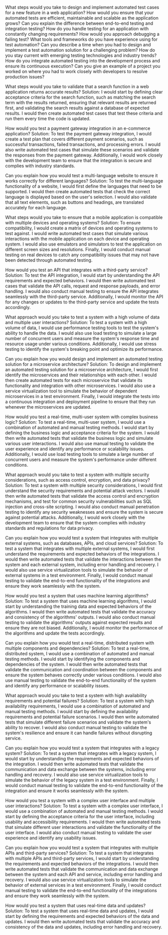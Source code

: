 What steps would you take to design and implement automated test cases for a new feature in a web application?
How would you ensure that your automated tests are efficient, maintainable and scalable as the application grows?
Can you explain the difference between end-to-end testing and integration testing?
How do you handle testing for an application with constantly changing requirements?
How would you approach debugging a failing test?
What tools and frameworks do you have experience using for test automation?
Can you describe a time when you had to design and implement a test automation solution for a challenging problem?
How do you stay current with emerging testing technologies and industry trends?
How do you integrate automated testing into the development process and ensure its continuous execution?
Can you give an example of a project you worked on where you had to work closely with developers to resolve production issues?


What steps would you take to validate that a search function in a web application returns accurate results?
Solution: I would start by defining clear acceptance criteria for the search function, such as matching the search term with the results returned, ensuring that relevant results are returned first, and validating the search results against a database of expected results. I would then create automated test cases that test these criteria and run them every time the code is updated.

How would you test a payment gateway integration in an e-commerce application?
Solution: To test the payment gateway integration, I would create a test plan that covers different payment scenarios, such as successful transactions, failed transactions, and processing errors. I would also write automated test cases that simulate these scenarios and validate the responses from the payment gateway. Additionally, I would work closely with the development team to ensure that the integration is secure and complies with industry standards.

Can you explain how you would test a multi-language website to ensure it works correctly for different languages?
Solution: To test the multi-language functionality of a website, I would first define the languages that need to be supported. I would then create automated tests that check the correct language is displayed based on the user's selection. I would also validate that all text elements, such as buttons and headings, are translated accurately for each language.

What steps would you take to ensure that a mobile application is compatible with multiple devices and operating systems?
Solution: To ensure compatibility, I would create a matrix of devices and operating systems to test against. I would write automated test cases that simulate various interactions with the mobile application on each device and operating system. I would also use emulators and simulators to test the application on different screen sizes and resolutions. Finally, I would conduct manual testing on real devices to catch any compatibility issues that may not have been detected through automated testing.

How would you test an API that integrates with a third-party service?
Solution: To test the API integration, I would start by understanding the API requirements and expected behaviors. I would then write automated test cases that validate the API calls, request and response payloads, and error handling. I would also conduct manual testing to ensure the API integrates seamlessly with the third-party service. Additionally, I would monitor the API for any changes or updates to the third-party service and update the tests accordingly.

What approach would you take to test a system with a high volume of data and multiple user interactions?
Solution: To test a system with a high volume of data, I would use performance testing tools to test the system's ability to handle the data. I would also use load testing to simulate a large number of concurrent users and measure the system's response time and resource usage under various conditions. Additionally, I would use stress testing to identify the system's breaking point and optimize its performance.

Can you explain how you would design and implement an automated testing solution for a microservice architecture?
Solution: To design and implement an automated testing solution for a microservice architecture, I would first identify the microservices and their relationships with each other. I would then create automated tests for each microservice that validate its functionality and integration with other microservices. I would also use a service virtualization tool to simulate the behavior of dependent microservices in a test environment. Finally, I would integrate the tests into a continuous integration and deployment pipeline to ensure that they run whenever the microservices are updated.

How would you test a real-time, multi-user system with complex business logic?
Solution: To test a real-time, multi-user system, I would use a combination of automated and manual testing methods. I would start by defining the business logic and acceptance criteria for the system. I would then write automated tests that validate the business logic and simulate various user interactions. I would also use manual testing to validate the user experience and identify any performance or scalability issues. Additionally, I would use load testing tools to simulate a large number of concurrent users and measure the system's performance under different conditions.

What approach would you take to test a system with multiple security considerations, such as access control, encryption, and data privacy?
Solution: To test a system with multiple security considerations, I would first understand the security requirements and potential attack vectors. I would then write automated tests that validate the access control and encryption mechanisms, and test for common security vulnerabilities such as SQL injection and cross-site scripting. I would also conduct manual penetration testing to identify any security weaknesses and ensure the system is secure against potential attacks. Additionally, I would work closely with the development team to ensure that the system complies with industry standards and regulations for data privacy.

Can you explain how you would test a system that integrates with multiple external systems, such as databases, APIs, and cloud services?
Solution: To test a system that integrates with multiple external systems, I would first understand the requirements and expected behaviors of the integrations. I would then write automated tests that validate the interactions between the system and each external system, including error handling and recovery. I would also use service virtualization tools to simulate the behavior of external systems in a test environment. Finally, I would conduct manual testing to validate the end-to-end functionality of the integrations and ensure they work seamlessly with the system.


How would you test a system that uses machine learning algorithms?
Solution: To test a system that uses machine learning algorithms, I would start by understanding the training data and expected behaviors of the algorithms. I would then write automated tests that validate the accuracy and consistency of the algorithms' outputs. I would also conduct manual testing to validate the algorithms' outputs against expected results and ensure they are not biased. Additionally, I would monitor the performance of the algorithms and update the tests accordingly.

Can you explain how you would test a real-time, distributed system with multiple components and dependencies?
Solution: To test a real-time, distributed system, I would use a combination of automated and manual testing methods. I would start by identifying the components and dependencies of the system. I would then write automated tests that validate the communication and coordination between the components and ensure the system behaves correctly under various conditions. I would also use manual testing to validate the end-to-end functionality of the system and identify any performance or scalability issues.

What approach would you take to test a system with high availability requirements and potential failures?
Solution: To test a system with high availability requirements, I would use a combination of automated and manual testing methods. I would start by defining the availability requirements and potential failure scenarios. I would then write automated tests that simulate different failure scenarios and validate the system's ability to recover. I would also conduct manual testing to validate the system's resilience and ensure it can handle failures without disrupting service.

Can you explain how you would test a system that integrates with a legacy system?
Solution: To test a system that integrates with a legacy system, I would start by understanding the requirements and expected behaviors of the integration. I would then write automated tests that validate the communication and data exchange between the systems, including error handling and recovery. I would also use service virtualization tools to simulate the behavior of the legacy system in a test environment. Finally, I would conduct manual testing to validate the end-to-end functionality of the integration and ensure it works seamlessly with the system.

How would you test a system with a complex user interface and multiple user interactions?
Solution: To test a system with a complex user interface, I would use a combination of automated and manual testing methods. I would start by defining the acceptance criteria for the user interface, including usability and accessibility requirements. I would then write automated tests that simulate different user interactions and validate the functionality of the user interface. I would also conduct manual testing to validate the user experience and identify any usability issues.

Can you explain how you would test a system that integrates with multiple APIs and third-party services?
Solution: To test a system that integrates with multiple APIs and third-party services, I would start by understanding the requirements and expected behaviors of the integrations. I would then write automated tests that validate the communication and data exchange between the system and each API and service, including error handling and recovery. I would also use service virtualization tools to simulate the behavior of external services in a test environment. Finally, I would conduct manual testing to validate the end-to-end functionality of the integrations and ensure they work seamlessly with the system.

How would you test a system that uses real-time data and updates?
Solution: To test a system that uses real-time data and updates, I would start by defining the requirements and expected behaviors of the data and updates. I would then write automated tests that validate the accuracy and consistency of the data and updates, including error handling and recovery.



